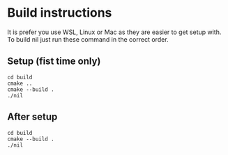 # Build instructions
It is prefer you use WSL, Linux or Mac as they are easier to get setup with.<br>
To build nil just run these command in the correct order.

## Setup (fist time only)
```
cd build
cmake ..
cmake --build .
./nil
```

## After setup
```
cd build
cmake --build .
./nil
```
